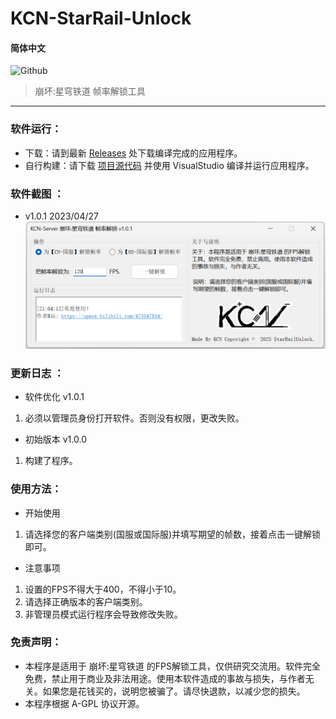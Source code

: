 # KCN-StarRail-Unlock

#### 简体中文

![Github](https://socialify.git.ci/JDDKCN/KCN-StarRail-Unlock/image?description=1&forks=1&issues=1&language=1&logo=https%3A%2F%2Favatars.githubusercontent.com/u/103011451?v=4&name=1&owner=1&pulls=1&stargazers=1&theme=Light)

> 崩坏:星穹铁道 帧率解锁工具

---

### 软件运行：
- 下载：请到最新 [Releases](https://github.com/JDDKCN/KCN-StarRail-Unlock/releases/) 处下载编译完成的应用程序。
- 自行构建：请下载 [项目源代码](https://github.com/JDDKCN/KCN-StarRail-Unlock/archive/refs/heads/main.zip) 并使用 VisualStudio 编译并运行应用程序。

### 软件截图 ： 
- v1.0.1 2023/04/27
![APP_CN](Doc/APP_CN.png)

### 更新日志 ： 

- 软件优化 v1.0.1
1. 必须以管理员身份打开软件。否则没有权限，更改失败。

- 初始版本 v1.0.0
1. 构建了程序。

### 使用方法：
- 开始使用
1. 请选择您的客户端类别(国服或国际服)并填写期望的帧数，接着点击一键解锁即可。
- 注意事项
1. 设置的FPS不得大于400，不得小于10。
2. 请选择正确版本的客户端类别。
3. 非管理员模式运行程序会导致修改失败。

### 免责声明：
- 本程序是适用于 崩坏:星穹铁道 的FPS解锁工具，仅供研究交流用。软件完全免费，禁止用于商业及非法用途。使用本软件造成的事故与损失，与作者无关。如果您是花钱买的，说明您被骗了。请尽快退款，以减少您的损失。
- 本程序根据 A-GPL 协议开源。
